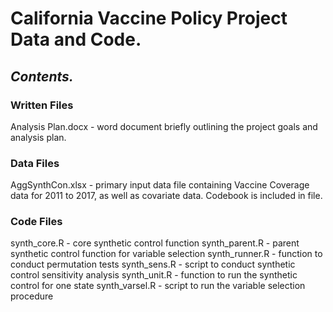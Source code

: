 # __California Vaccine Policy Project Data and Code.__

## _Contents._ 

### Written Files
Analysis Plan.docx - word document briefly outlining the project goals and analysis plan.

### Data Files
AggSynthCon.xlsx - primary input data file containing Vaccine Coverage data for 2011 to 2017, as well as covariate data. Codebook is included in file. 

### Code Files
synth_core.R - core synthetic control function
synth_parent.R - parent synthetic control function for variable selection
synth_runner.R - function to conduct permutation tests
synth_sens.R - script to conduct synthetic control sensitivity analysis
synth_unit.R - function to run the synthetic control for one state
synth_varsel.R - script to run the variable selection procedure
